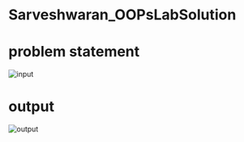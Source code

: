 # Sarveshwaran_OOPsLabSolution
# problem statement
![input](https://user-images.githubusercontent.com/52794025/174465848-24f4a7da-476d-4a34-9327-b072da9a57af.PNG)

# output
![output](https://user-images.githubusercontent.com/52794025/174465857-54e73fb9-5011-4901-abea-02f9ccb1c03a.PNG)
